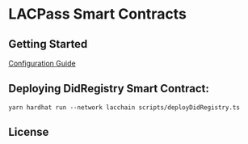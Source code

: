 # LACPass Smart Contracts

## Getting Started

[Configuration Guide](docs/tech/configuration.md)

## Deploying DidRegistry Smart Contract:

```shell
yarn hardhat run --network lacchain scripts/deployDidRegistry.ts
```

## License

